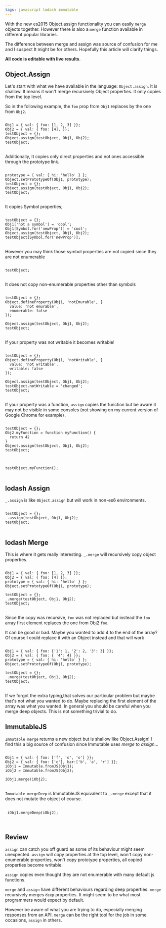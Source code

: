 ```yaml
---
tags: javascript lodash immutable
---
```

With the new es2015 Object.assign functionality you can easily `merge` objects
together. However there is also a `merge` function available in different popular
libraries.

The difference between merge and assign was source of confusion for me and
I suspect It might be for others. Hopefully this article will clarify
things.

<strong>
All code is editable with live results.
</strong>

## Object.Assign

Let's start with what we have available in the language: `Object.assign`.
It is shallow. It means it won't merge recursively Object properties.
It only copies from the top level.

So in the following example, the `foo` prop from `Obj1` replaces by the one from `Obj2`.
<pre>
<code class="kjs" data-external-libs="https://cdnjs.cloudflare.com/ajax/libs/lodash.js/4.16.3/lodash.min.js,https://cdnjs.cloudflare.com/ajax/libs/ramda/0.22.1/ramda.min.js,https://cdnjs.cloudflare.com/ajax/libs/immutable/3.8.1/immutable.min.js">
Obj1 = { val: { foo: [1, 2, 3] }};
Obj2 = { val: { foo: [4], }};
testObject = {};
Object.assign(testObject, Obj1, Obj2);
testObject;
</code>
</pre>


Additionally, It copies only direct properties and not ones accessible through the prototype link.
<pre>
<code class="kjs">
prototype = { val: { hi: 'hello' } };
Object.setPrototypeOf(Obj1, prototype);
testObject = {};
Object.assign(testObject, Obj1, Obj2);
testObject;
</code>
</pre>

It copies Symbol properties;
<pre>
<code class="kjs">
testObject = {};
Obj1['not a symbol'] = 'cool';
Obj1[Symbol.for('newProp')] = 'cool';
Object.assign(testObject, Obj1, Obj2);
testObject[Symbol.for('newProp')];
</code>
</pre>

However you may think those symbol properties are not copied since they are not enumerable
<pre>
<code class="kjs">
testObject;
</code>
</pre>

It does not copy non-enumerable properties other than symbols
<pre>
<code class="kjs">
testObject = {};
Object.defineProperty(Obj1, 'notEmurable', {
  value: 'not emurable',
  enumerable: false
});

Object.assign(testObject, Obj1, Obj2);
testObject;
</code>
</pre>

If your property was not writable it becomes writable!
<pre>
<code class="kjs">
testObject = {};
Object.defineProperty(Obj1, 'notWritable', {
  value: 'not writable',
  writable: false
});

Object.assign(testObject, Obj1, Obj2);
testObject.notWritable = 'changed';
testObject;
</code>
</pre>

If your property was a function, `assign` copies the function but be aware it may not be visible in some consoles (not showing on my current version of Google Chrome for example) .
<pre>
<code class="kjs">
testObject = {};
Obj2.myFunction = function myFunction() {
  return 42
}
Object.assign(testObject, Obj1, Obj2);
testObject;
</code>
</pre>

<pre>
<code class="kjs">
testObject.myFunction();
</code>
</pre>

## lodash Assign

`_.assign` is like `Object.assign` but will work in non-es6 environments.

<pre>
<code class="kjs">
testObject = {};
_.assign(testObject, Obj1, Obj2);
testObject;
</code>
</pre>

## lodash Merge

This is where it gets really interesting. `_.merge` will recursively copy object
 properties.
<pre>
<code class="kjs">
Obj1 = { val: { foo: [1, 2, 3] }};
Obj2 = { val: { foo: [4] }};
prototype = { val: { hi: 'hello' } };
Object.setPrototypeOf(Obj1, prototype);

testObject = {};
_.merge(testObject, Obj1, Obj2);
testObject;
</code>
</pre>

Since the copy was recursive, `foo` was not replaced but instead
the `foo` array first element replaces the one from Obj2 `foo`.

It can be good or bad. Maybe you wanted to add 4 to the end of the array?
Of course I could replace it with an Object instead and that will work

<pre>
<code class="kjs">
Obj1 = { val: { foo: {'1': 1, '2': 2, '3': 3} }};
Obj2 = { val: { foo: { '4': 4} }};
prototype = { val: { hi: 'hello' } };
Object.setPrototypeOf(Obj1, prototype);

testObject = {};
_.merge(testObject, Obj1, Obj2);
testObject;
</code>
</pre>

If we forgot the extra typing,that solves our particular problem but maybe that's not
what you wanted to do.
Maybe replacing the first element of the array was what you wanted.
In general you should be careful when you merge deep objects. This is not something trivial to do.

## ImmutableJS

`Immutable merge` returns a new object but is shallow like Object.Assign!
I find this a big source of confusion since Immutable uses _merge_ to _assign_…
<pre>
<code class="kjs">
Obj1 = { val: { foo: ['f', 'o', 'o'] }};
Obj2 = { val: { foo: ['c'], bar:['b', 'a', 'r'] }};
iObj1 = Immutable.fromJS(Obj1);
iObj2 = Immutable.fromJS(Obj2);

iObj1.merge(iObj2);
</code>
</pre>

`Immutable mergeDeep` is ImmutableJS equivalent to `_.merge` except that it does
 not mutate the object of course.
 <pre>
 <code class="kjs">
 iObj1.mergeDeep(iObj2);
 </code>
 </pre>

## Review

`assign` can catch you off guard as some of its behaviour might seem unexpected.
`assign` will copy properties at the top level, won't copy non-enumerable properties,
won't copy prototype properties, all copied properties become writable.

`assign` copies even thought they are not enumerable with many default js functions.

`merge` and `assign` have different behaviours
regarding deep properties. `merge` recursively merges `deep` properties. It might
seem to be what most programmers would expect by default.

However be aware of what you are trying to do,
especially merging responses from an API. `merge` can be the right tool for the job in some occasions, `assign` in others.
